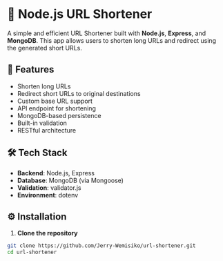 # 🔗 Node.js URL Shortener

A simple and efficient URL Shortener built with **Node.js**, **Express**, and **MongoDB**. This app allows users to shorten long URLs and redirect using the generated short URLs.

## 🚀 Features

- Shorten long URLs
- Redirect short URLs to original destinations
- Custom base URL support
- API endpoint for shortening
- MongoDB-based persistence
- Built-in validation
- RESTful architecture

## 🛠 Tech Stack

- **Backend**: Node.js, Express
- **Database**: MongoDB (via Mongoose)
- **Validation**: validator.js
- **Environment**: dotenv

## ⚙️ Installation

1. **Clone the repository**
```bash
git clone https://github.com/Jerry-Wemisiko/url-shortener.git
cd url-shortener
